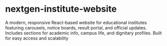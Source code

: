 # nextgen-institute-website
A modern, responsive React-based website for educational institutes featuring carousels, notice boards, result portal, and official updates. Includes sections for academic info, campus life, and dignitary profiles. Built for easy access and scalability
